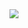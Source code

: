<div width="100">
<img align="middle" src="https://github-readme-streak-stats.herokuapp.com/?user=Hagane3">
</div>
